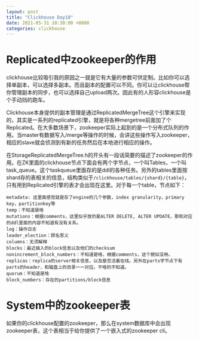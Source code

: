 ```yaml
---
layout: post
title: "Clickhouse Day10"
date: 2021-05-31 10:30:00 +0800
categories: clickhouse
---
```


# Replicated中zookeeper的作用

clickhouse比较吸引我的原因之一就是它有大量的参数可供定制。比如你可以选择单副本，可以选择多副本。而且副本的配置可以不同。你可以让clickhouse帮你管理副本的同步，也可以选择自己upload两次。因此有的人形容clickhouse是个手动挡的跑车。

Clickhouse本身提供的副本管理是通过ReplicatedMergeTree这个引擎来实现的，其实是一系列的replicated引擎，就是将各种mergetree前面加了个Replicated。在大多数场景下，zookeeper实际上起到的是一个分布式队列的作用。当master有数据写入/merge等操作的时候，会讲这些操作写入zookeeper，相应的slave就会侦测到有新的任务然后在本地进行相应的操作。

在StorageReplicatedMergeTree.h的开头有一段话简要的描述了zookeeper的作用。在ZK里面的clickhouse节点下面会有两个字节点，一个叫Tables，一个叫task_queue。这个taskqueue里面存的是ddl的各种任务。另外的tables里面按shard存的表相关的信息，结构类似于`/clickhouse/tables/{shard}/{table}`，只有用到Replicated引擎的表才会出现在这里。对于每一个table，节点如下：
```
metadata: 这里面感觉就是存了engine的几个参数，index granularity，primary key，partitionkey等
temp：不知道是啥
mutations：根据comments，这里似乎放的是ALTER DELETE, ALTER UPDATE，那和对应的ddl里面的内容不知道有没有关系。
log：操作日志
leader_election：顾名思义
columns：无须解释
blocks：最近插入的block信息以及他们的checksum
nonincrement_block_numbers：不知道是啥，根据comments，这个貌似没用。
replicas：replica的server相关信息，以及是否活着在线。另外在parts字节点下有parts的header，和磁盘上的目录一一对应。干啥的不知道。
quorum：不知道是啥
block_numbers：存在的partitions/block信息
```

# System中的zookeeper表

如果你的clickhouse配置的zookeeper，那么在system数据库中会出现zookeeper表，这个表相当于给你提供了一个嵌入式的zookeeper cli。

